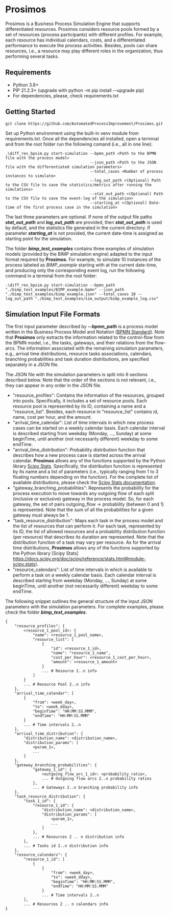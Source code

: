 # Prosimos

Prosimos is a Business Process Simulation Engine that supports differentiated resources. 
Prosimos considers resource pools formed by a set of resources (process participants) with different profiles. 
For example, each resource has individual calendars, costs, and a differentiated performance to execute the process activities. 
Besides, pools can share resources, i.e., a resource may play different roles in the organization, thus performing several tasks.

## Requirements

- Python 3.8+
- PIP 21.2.3+ (upgrade with python -m pip install --upgrade pip)
- For dependencies, please, check requirements.txt

## Getting Started

    git clone https://github.com/AutomatedProcessImprovement/Prosimos.git

Set up Python environment using the built-in venv module from requirements.txt. 
Once all the dependencies all installed, open a terminal and from the root folder run the following comand (i.e., all in one line):

    .\diff_res_bpsim.py start-simulation --bpmn_path <Path to the BPMN file with the process model> 
                                         --json_path <Path to the JSON file with the differentiated simulation parameters>
                                         --total_cases <Number of process instances to simulate>
                                         --log_out_path <(Optional) Path to the CSV file to save the statistics/metrics after running the simulations>
                                         --stat_out_path <(Optional) Path to the CSV file to save the event-log of the simulation>
                                         --starting_at <(Optional) Date-time of the first process case in the simulation>

The last three parameters are optional. 
If none of the output file paths **_stat_out_path_** and **_log_out_path_** are provided, then **_stat_out_path_** is used by default, and the statistics file generated in the current directory. 
If parameter **_starting_at_** is not provided, the current date-time is assigned as starting point for the simulation.

The folder **_bimp_test_examples_** contains three examples of simulation models (provided by the BIMP simulation engine) adapted to the input format required by **Prosimos**. 
For example, to simulate 10 instances of the process labeled as _BIMP_example_ starting with at the current date-time, 
and producing only the corresponding event log, run the following command in a terminal from the root folder: 

    .\diff_res_bpsim.py start-simulation --bpmn_path "./bimp_test_examples/BIMP_example.bpmn" --json_path "./bimp_test_examples/bimp_example.json" --total_cases 10 --log_out_path "./bimp_test_examples/sim_output/bimp_example_log.csv"

## Simulation Input File Formats 

The first input parameter described by **_--bpmn_path_** is a process model written in the Business Process Model and Notation 
([BPMN Standard](https://www.bpmn.org/#:~:text=BPMN%20is%20a%20standard%20set,the%20communication%20between%20independent%20processes)).
Note that **Prosimos** only extracts the information related to the control-flow from the BPMN model, 
i.e., the tasks, gateways, and their relations from the flow-arcs. 
The information associated with the remaining simulation parameters, 
e.g., arrival time distributions, resource tasks associations, calendars, branching probabilities and task duration distributions, 
are specified separately in a JSON file.  

The JSON file with the simulation parameters is split into 6 sections described below. 
Note that the order of the sections is not relevant, i.e., they can appear in any order in the JSON file.

* "resource_profiles": Contains the information of the resources, grouped into pools. 
   Specifically, it includes a set of resource pools. Each resource pool is represented by its ID, 
   containing a name and a "resource_list". Besides, each resource in "resource_list" contains id, name, 
   cost per hour, and the amount.
* "arrival_time_calendar": List of time intervals in which new process cases can be started on a weekly calendar basis. 
   Each calendar interval is described starting from weekday (Monday, ..., Sunday) at some beginTime, 
   until another (not necessarily different) weekday to some endTime.
* "arrival_time_distribution": Probability distribution function that describes how a new process case is started 
   across the arrival calendar. **Prosimos** allows any of the functions supported by the Python library 
   [Scipy Stats](https://docs.scipy.org/doc/scipy/reference/stats.html#module-scipy.stats). Specifically, 
   the distribution function is represented by its name and a list of parameters 
   (i.e., typically ranging from 1 to 3 floating numbers depending on the function). 
   For the complete list of available distributions, please check the 
   [Scipy Stats documentation](https://docs.scipy.org/doc/scipy/reference/stats.html#module-scipy.stats).
* "gateway_branching_probabilities": Represents the probability for the process execution to move towards any outgoing 
   flow of each split (inclusive or exclusive) gateway in the process model. So, for each gateway, the set of pairs 
   outgoing_flow -> probability (between 0 and 1) is represented. Note that the sum of all the probabilities for a 
   given gateway must always be 1. 
* "task_resource_distribution": Maps each task in the process model and the list of resources that can perform it. 
   For each task, represented by its ID, the list of allowed resources and a probability distribution function 
   (per resource) that describes its duration are represented. Note that the distribution function of a task may vary 
   per resource. As for the arrival time distributions, **Prosimos** allows any of the functions supported by the Python 
   library [Scipy Stats] https://docs.scipy.org/doc/scipy/reference/stats.html#module-scipy.stats).
* "resource_calendars": List of time intervals in which is available to perform a task on a weekly calendar basis. 
   Each calendar interval is described starting from weekday (Monday, ..., Sunday) at some beginTime, 
   until another (not necessarily different) weekday to some endTime.

The following snippet outlines the general structure of the input JSON parameters with the simulation parameters. 
For complete examples, please check the folder **_bimp_test_examples_**.

    {
        "resource_profiles": { 
            <resource_1_pool_id>: {
                "name": <resource_1_pool_name>,
                "resource_list": [
                    {
                        "id": <resource_1_id>,
                        "name": "resource_1_name",
                        "cost_per_hour": <resource_1_cost_per_hour>,
                        "amount": <resource_1_amount>
                    }
                    ... # Resource 2..n info
                ]
            }
            ... # Resource Pool 2..n info
        },
        "arrival_time_calendar": [
            {
                "from": <week_day>,
                "to": <week_dday>,
                "beginTime": "HH:MM:SS.MMM",
                "endTime": "HH:MM:SS.MMM"
            }
            ... # Time intervals 2..n
        ],
        "arrival_time_distribution": {
            "distribution_name": <distribution_name>,
            "distribution_params": [
                <param_1>,
                ...
            ]
        },
        "gateway_branching_probabilities": {
                "gateway_1_id": {
                    <outgoing_flow_arc_1_id>: <probability_ratio>,
                    ... # Outgoing flow arcs 2..n probability ratios
                },
                ... # Gateways 2..n branching probability info
        },
        "task_resource_distribution": {
            "task_1_id": {
                "resource_1_id": {
                    "distribution_name": <distribution_name>,
                    "distribution_params": [
                        <param_1>,
                        ...
                    ]
                },
                ... # Resources 2 .. n distribution info
            },
            ... # Tasks id 2..n distribution info 
        },
        "resource_calendars": {
            "resource_1_id": [
                {
                    {
                        "from": <week_day>,
                        "to": <week_dday>,
                        "beginTime": "HH:MM:SS.MMM",
                        "endTime": "HH:MM:SS.MMM"
                    }
                    ... # Time intervals 2..n
            ],
            ... # Resources 2 .. n calendars info
    }




